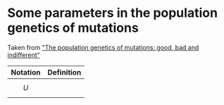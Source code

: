# Some parameters in the population genetics of mutations
Taken from ["The population genetics of mutations: good, bad and indifferent"](https://www.ncbi.nlm.nih.gov/pmc/articles/PMC2871823/) 

| Notation  | Definition |
| --------- | ---------- |
| $$ U $$   | 

